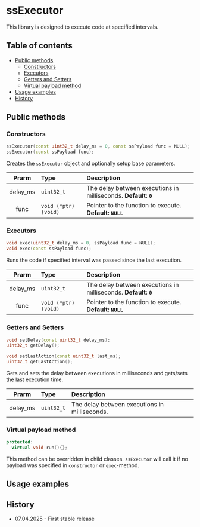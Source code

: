# ssExecutor

This library is designed to execute code at specified intervals.

## Table of contents
* [Public methods](#Public-methods)
  * [Constructors](#Constructors)
  * [Executors](#Executors)
  * [Getters and Setters](#Getters-and-Setters)
  * [Virtual payload method](#Virtual-payload-method)
* [Usage examples](#Usage-examples)
* [History](#History)

## Public methods

### Constructors

```cpp
ssExecutor(const uint32_t delay_ms = 0, const ssPayload func = NULL);
ssExecutor(const ssPayload func);
```

Creates the `ssExecutor` object and optionally setup base parameters.

|Prarm|Type|Description|
|:---:|:---|:---|
|delay_ms|`uint32_t`|The delay between executions in milliseconds. **Default: `0`**|
|func|`void (*ptr)(void)`|Pointer to the function to execute. **Default: `NULL`**|


### Executors

```cpp
void exec(uint32_t delay_ms = 0, ssPayload func = NULL);
void exec(const ssPayload func);
```

Runs the code if specified interval was passed since the last execution.

|Prarm|Type|Description|
|:---:|:---|:---|
|delay_ms|`uint32_t`|The delay between executions in milliseconds. **Default: `0`**|
|func|`void (*ptr)(void)`|Pointer to the function to execute. **Default: `NULL`**|


### Getters and Setters

```cpp
void setDelay(const uint32_t delay_ms);
uint32_t getDelay();   

void setLastAction(const uint32_t last_ms);
uint32_t getLastAction();
```

Gets and sets the delay between executions in milliseconds and gets/sets the last 
execution time.

|Prarm|Type|Description|
|:---:|:---|:---|
|delay_ms|`uint32_t`|The delay between executions in milliseconds.|


### Virtual payload method

```cpp
protected:
  virtual void run(){};
```

This method can be overridden in child classes. `ssExecutor` will call it if no payload
was specified in `constructor` or `exec`-method.


## Usage examples


## History

* 07.04.2025 - First stable release